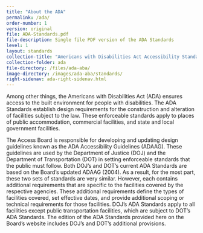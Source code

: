 ```yaml
---
title: "About the ADA"
permalink: /ada/
order-number: 1
version: original
file: ADA-Standards.pdf
file-description: Single file PDF version of the ADA Standards
level: 1
layout: standards
collection-title: "Americans with Disabilities Act Accessibility Standards"
collection-folder: ada
file-directory: /files/ada-aba/
image-directory: /images/ada-aba/standards/
right-sidenav: ada-right-sidenav.html
---
```


Among other things, the Americans with Disabilities Act (ADA) ensures access to the built environment for people with disabilities.  The ADA Standards establish design requirements for the construction and alteration of facilities subject to the law.  These enforceable standards apply to places of public accommodation, commercial facilities, and state and local government facilities.

The Access Board is responsible for developing and updating design guidelines known as the ADA Accessibility Guidelines (ADAAG).  These guidelines are used by the Department of Justice (DOJ) and the Department of Transportation (DOT) in setting enforceable standards that the public must follow.  Both DOJ’s and DOT’s current ADA Standards are based on the Board’s updated ADAAG (2004).  As a result, for the most part, these two sets of standards are very similar.  However, each contains additional requirements that are specific to the facilities covered by the respective agencies.  These additional requirements define the types of facilities covered, set effective dates, and provide additional scoping or technical requirements for those facilities.  DOJ’s ADA Standards apply to all facilities except public transportation facilities, which are subject to DOT’s ADA Standards.  The edition of the ADA Standards provided here on the Board’s website includes DOJ’s and DOT’s additional provisions.